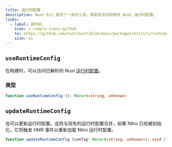 ```yaml
---
title: 运行时配置
description: Nuxt Kit 提供了一系列工具，帮助您访问和修改 Nuxt 运行时配置。
links:
  - label: 源代码
    icon: i-simple-icons-github
    to: https://github.com/nuxt/nuxt/blob/main/packages/kit/src/runtime-config.ts
    size: xs
---
```


## `useRuntimeConfig`

在构建时，可以访问已解析的 Nuxt [运行时配置](/docs/guide/going-further/runtime-config)。

### 类型

```ts
function useRuntimeConfig (): Record<string, unknown>
```

## `updateRuntimeConfig`

也可以更新运行时配置。这将与现有的运行时配置合并，如果 Nitro 已经被初始化，它将触发 HMR 事件以重新加载 Nitro 运行时配置。

```ts
function updateRuntimeConfig (config: Record<string, unknown>): void | Promise<void>
```

